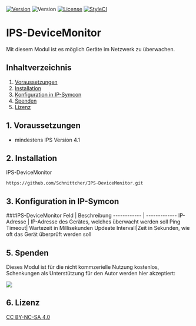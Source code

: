 [![Version](https://img.shields.io/badge/Symcon-PHPModul-red.svg)](https://www.symcon.de/service/dokumentation/entwicklerbereich/sdk-tools/sdk-php/)
![Version](https://img.shields.io/badge/Symcon%20Version-4.1%20%3E-blue.svg)
[![License](https://img.shields.io/badge/License-CC%20BY--NC--SA%204.0-green.svg)](https://creativecommons.org/licenses/by-nc-sa/4.0/)
[![StyleCI](https://styleci.io/repos/171239196/shield?style=flat)](https://styleci.io/repos/171239196)

# IPS-DeviceMonitor
   Mit diesem Modul ist es möglich Geräte im Netzwerk zu überwachen.
 
   ## Inhaltverzeichnis
   1. [Voraussetzungen](#1-voraussetzungen)
   2. [Installation](#2installation)
   3. [Konfiguration in IP-Symcon](#3-konfiguration-in-ip-symcon)
   4. [Spenden](#4-spenden)
   5. [Lizenz](#5-lizenz)
   
## 1. Voraussetzungen

* mindestens IPS Version 4.1

## 2. Installation
IPS-DeviceMonitor
```
https://github.com/Schnittcher/IPS-DeviceMonitor.git
```

## 3. Konfiguration in IP-Symcon

###IPS-DeviceMonitor
Feld | Beschreibung
------------ | -------------
IP-Adresse | IP-Adresse des Gerätes, welches überwacht werden soll
Ping Timeout| Wartezeit in Millisekunden
Updeate Intervall|Zeit in Sekunden, wie oft das Gerät überprüft werden soll

## 5. Spenden

Dieses Modul ist für die nicht kommzerielle Nutzung kostenlos, Schenkungen als Unterstützung für den Autor werden hier akzeptiert:    

<a href="https://www.paypal.com/cgi-bin/webscr?cmd=_s-xclick&hosted_button_id=EK4JRP87XLSHW" target="_blank"><img src="https://www.paypalobjects.com/de_DE/DE/i/btn/btn_donate_LG.gif" border="0" /></a>

## 6. Lizenz

[CC BY-NC-SA 4.0](https://creativecommons.org/licenses/by-nc-sa/4.0/)
